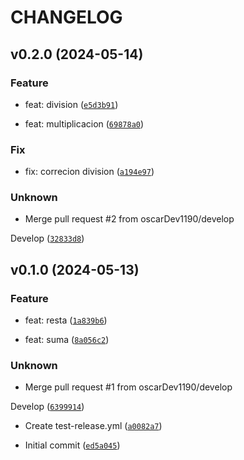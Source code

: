 # CHANGELOG



## v0.2.0 (2024-05-14)

### Feature

* feat: division ([`e5d3b91`](https://github.com/oscarDev1190/test-sematic-release/commit/e5d3b91c9a48068a6b089042babef503af9f476d))

* feat: multiplicacion ([`69878a0`](https://github.com/oscarDev1190/test-sematic-release/commit/69878a00d6af8267a64431f45349e31fc1fe7a08))

### Fix

* fix: correcion division ([`a194e97`](https://github.com/oscarDev1190/test-sematic-release/commit/a194e973167f75ebe5f0ab8d5607d3ea3a7e0211))

### Unknown

* Merge pull request #2 from oscarDev1190/develop

Develop ([`32833d8`](https://github.com/oscarDev1190/test-sematic-release/commit/32833d879430438f290dff33604dd3ef6f170c16))


## v0.1.0 (2024-05-13)

### Feature

* feat: resta ([`1a839b6`](https://github.com/oscarDev1190/test-sematic-release/commit/1a839b6334f7fbf53868ee346ee1b64e20fa3b55))

* feat: suma ([`8a056c2`](https://github.com/oscarDev1190/test-sematic-release/commit/8a056c2e69ab17e22f8e6020bc614ba3779d5773))

### Unknown

* Merge pull request #1 from oscarDev1190/develop

Develop ([`6399914`](https://github.com/oscarDev1190/test-sematic-release/commit/63999145ab3c5f34cbb81b1412b58e3d55622b2f))

* Create test-release.yml ([`a0082a7`](https://github.com/oscarDev1190/test-sematic-release/commit/a0082a7e7ff5b86698975030b2f0e5f0703457a8))

* Initial commit ([`ed5a045`](https://github.com/oscarDev1190/test-sematic-release/commit/ed5a04512a460e46ac60d2a96bdc60ec22accd61))
